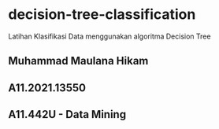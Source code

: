 # decision-tree-classification

Latihan Klasifikasi Data menggunakan algoritma Decision Tree

## Muhammad Maulana Hikam
## A11.2021.13550
## A11.442U - Data Mining
